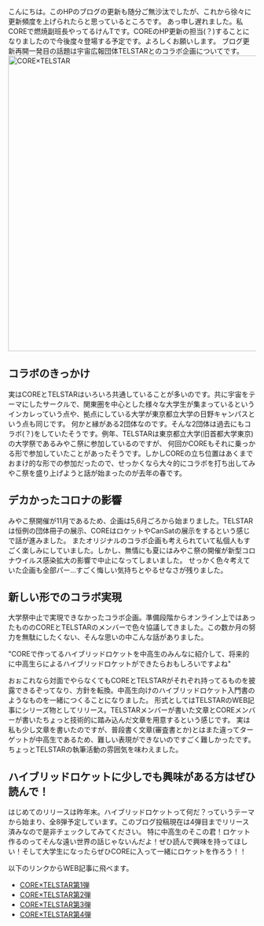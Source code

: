こんにちは。このHPのブログの更新も随分ご無沙汰でしたが、これから徐々に更新頻度を上げられたらと思っているところです。
あっ申し遅れました。私COREで燃焼副班長やってるけんTです。COREのHP更新の担当(？)することになりましたので今後度々登場する予定です。よろしくお願いします。
ブログ更新再開一発目の話題は宇宙広報団体TELSTARとのコラボ企画についてです。
<img src="/img/CORE-TELSTAR.PNG" alt="CORE×TELSTAR" width="600">
## コラボのきっかけ
実はCOREとTELSTARはいろいろ共通していることが多いのです。共に宇宙をテーマにしたサークルで、関東圏を中心とした様々な大学生が集まっているというインカレっていう点や、拠点にしている大学が東京都立大学の日野キャンパスという点も同じです。
何かと縁がある2団体なのです。そんな2団体は過去にもコラボ(？)をしていたそうです。例年、TELSTARは東京都立大学(旧首都大学東京)の大学祭であるみやこ祭に参加しているのですが、
何回かCOREもそれに乗っかる形で参加していたことがあったそうです。しかしCOREの立ち位置はあくまでおまけ的な形での参加だったので、せっかくなら大々的にコラボを打ち出してみやこ祭を盛り上げようと話が始まったのが去年の春です。
## デカかったコロナの影響
みやこ祭開催が11月であるため、企画は5,6月ごろから始まりました。TELSTARは恒例の団体冊子の展示、COREはロケットやCanSatの展示をするという感じで話が進みました。
またオリジナルのコラボ企画も考えられていて私個人もすごく楽しみにしていました。しかし、無情にも夏にはみやこ祭の開催が新型コロナウイルス感染拡大の影響で中止になってしまいました。
せっかく色々考えていた企画も全部パー…すごく悔しい気持ちとやるせなさが残りました。
## 新しい形でのコラボ実現
大学祭中止で実現できなかったコラボ企画。準備段階からオンライン上ではあったもののCOREとTELSTARのメンバーで色々協議してきました。この数か月の努力を無駄にしたくない、そんな思いの中こんな話がありました。

"COREで作ってるハイブリッドロケットを中高生のみんなに紹介して、将来的に中高生らによるハイブリッドロケットができたらおもしろいですよね"

おぉこれなら対面でやらなくてもCOREとTELSTARがそれぞれ持ってるものを披露できるぞってなり、方針を転換。中高生向けのハイブリッドロケット入門書のようなものを一緒につくることになりました。
形式としてはTELSTARのWEB記事にシリーズ物としてリリース。TELSTARメンバーが書いた文章とCOREメンバーが書いたちょっと技術的に踏み込んだ文章を用意するという感じです。
実は私も少し文章を書いたのですが、普段書く文章(審査書とか)とはまた違ってターゲットが中高生であるため、難しい表現ができないのですごく難しかったです。ちょっとTELSTARの執筆活動の雰囲気を味わえました。
## ハイブリッドロケットに少しでも興味がある方はぜひ読んで！
はじめてのリリースは昨年末。ハイブリッドロケットって何だ？っていうテーマから始まり、全8弾予定しています。このブログ投稿現在は4弾目までリリース済みなので是非チェックしてみてください。
特に中高生のそこの君！ロケット作るのってそんな遠い世界の話じゃないんだよ！ぜひ読んで興味を持ってほしい！そして大学生になったらぜひCOREに入って一緒にロケットを作ろう！！<br>

以下のリンクからWEB記事に飛べます。

- [CORE×TELSTAR第1弾](http://spacemgz-telstar.com/article/feature/a297)
- [CORE×TELSTAR第2弾](http://spacemgz-telstar.com/article/feature/a298)
- [CORE×TELSTAR第3弾](http://spacemgz-telstar.com/article/feature/a299)
- [CORE×TELSTAR第4弾](http://spacemgz-telstar.com/article/feature/a300)
